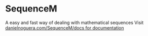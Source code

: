 # SequenceM
A easy and fast way of dealing with mathematical sequences
Visit <a href="https://danielnoguera.com/SequenceM/docs">danielnoguera.com/SequenceM/docs for documentation</a>
